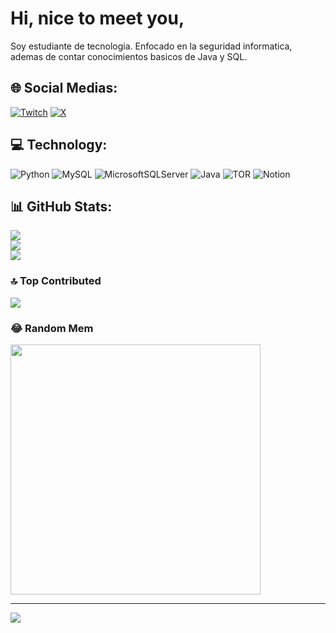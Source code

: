 # Hi, nice to meet you,
Soy estudiante de tecnologia. Enfocado en la seguridad informatica, ademas de contar conocimientos basicos de Java y SQL.


## 🌐 Social Medias:
[![Twitch](https://img.shields.io/badge/Twitch-%239146FF.svg?logo=Twitch&logoColor=white)](https://twitch.tv/https://www.twitch.tv/smm1th) [![X](https://img.shields.io/badge/X-black.svg?logo=X&logoColor=white)](https://x.com/https://x.com/brucew4ynn3) 

## 💻 Technology:
![Python](https://img.shields.io/badge/python-3670A0?style=plastic&logo=python&logoColor=ffdd54) ![MySQL](https://img.shields.io/badge/mysql-4479A1.svg?style=plastic&logo=mysql&logoColor=white) ![MicrosoftSQLServer](https://img.shields.io/badge/Microsoft%20SQL%20Server-CC2927?style=plastic&logo=microsoft%20sql%20server&logoColor=white) ![Java](https://img.shields.io/badge/java-%23ED8B00.svg?style=plastic&logo=openjdk&logoColor=white) ![TOR](https://img.shields.io/badge/tor-%237E4798.svg?style=plastic&logo=tor-project&logoColor=white) ![Notion](https://img.shields.io/badge/Notion-%23000000.svg?style=plastic&logo=notion&logoColor=white)
## 📊 GitHub Stats:
![](https://github-readme-stats.vercel.app/api?username=brucew4ynne&theme=onedark&hide_border=false&include_all_commits=false&count_private=false)<br/>
![](https://github-readme-streak-stats.herokuapp.com/?user=brucew4ynne&theme=onedark&hide_border=false)<br/>
![](https://github-readme-stats.vercel.app/api/top-langs/?username=brucew4ynne&theme=onedark&hide_border=false&include_all_commits=false&count_private=false&layout=compact)

### 🔝 Top Contributed
![](https://github-contributor-stats.vercel.app/api?username=brucew4ynne&limit=5&theme=dark&combine_all_yearly_contributions=true)

### 😂 Random Mem
<img src='https://memer-new.vercel.app/' style="height: 400px;"/>

---
[![](https://visitcount.itsvg.in/api?id=brucew4ynne&icon=0&color=0)](https://visitcount.itsvg.in)

<!-- Proudly created with GPRM ( https://gprm.itsvg.in ) -->
